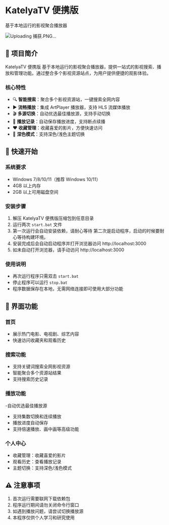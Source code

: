 # KatelyaTV 便携版
基于本地运行的影视聚合播放器

![Uploading 捕获.PNG…]()

## 🌟 项目简介

KatelyaTV 便携版
基于本地运行的影视聚合播放器，提供一站式的影视搜索、播放和管理功能。通过整合多个影视资源站点，为用户提供便捷的观影体验。

### 核心特性

- 🔍 **智能搜索**：聚合多个影视资源站，一键搜索全网内容
- ▶️ **流畅播放**：集成 ArtPlayer 播放器，支持 HLS 流媒体播放
- 🎬 **多源切换**：自动优选最佳播放源，支持手动切换
- 💾 **播放记录**：自动保存播放进度，支持断点续播
- ❤️ **收藏管理**：收藏喜爱的影片，方便快速访问
- 🌙 **深色模式**：支持深色/浅色主题切换

## 🚀 快速开始

### 系统要求

- Windows 7/8/10/11（推荐 Windows 10/11）
- 4GB 以上内存
- 2GB 以上可用磁盘空间

### 安装步骤

1. 解压 KatelyaTV 便携版压缩包到任意目录
2. 运行两次 `start.bat` 文件
3. 第一次运行会自动安装依赖，请耐心等待
第二次是启动程序，启动的时候要耐心等待构建环境。
4. 安装完成后会自动启动程序并打开浏览器访问 http://localhost:3000
5. 如未自动打开浏览器，请手动访问 http://localhost:3000

### 使用说明

- 再次运行程序只需双击 `start.bat`
- 停止程序可以运行 ``stop.bat``
- 程序数据保存在本地，无需网络连接即可使用大部分功能

## 📱 界面功能

### 首页
- 展示热门电影、电视剧、综艺内容
- 快速访问收藏夹和观看历史

### 搜索功能
- 支持关键词搜索全网影视资源
- 智能聚合多个资源站结果
- 支持搜索历史记录

### 播放功能
-自动优选最佳播放源
- 支持集数切换和连续播放
- 播放进度自动保存
- 支持倍速播放、画中画等高级功能

### 个人中心
- 收藏管理：收藏喜爱的影片
- 观看历史：查看播放记录
- 主题切换：支持深色/浅色模式

## ⚠️ 注意事项

1. 首次运行需要联网下载依赖包
2. 程序运行期间请勿关闭命令行窗口
3. 如遇到播放问题，请尝试切换播放源
4. 本程序仅供个人学习和研究使用


